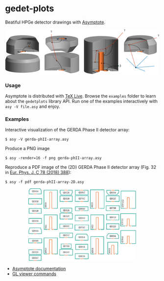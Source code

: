 # gedet-plots

Beatiful HPGe detector drawings with [Asymptote](https://asymptote.sourceforge.io/).

<p align="center">
  <img src="https://raw.githubusercontent.com/gipert/gedet-plots/master/.github/gerda-events.png" alt="GERDA events">
</p>

### Usage

Asymptote is distributed with [TeX Live](https://www.tug.org/texlive/). Browse
the `examples` folder to learn about the `gedetplots` library API. Run one of
the examples interactively with `asy -V file.asy` and enjoy.

### Examples

Interactive visualization of the GERDA Phase II detector array:
```console
$ asy -V gerda-phII-array.asy
```
Produce a PNG image
```console
$ asy -render=16 -f png gerda-phII-array.asy
```
Reproduce a PDF image of the (2D) GERDA Phase II detector array (Fig. 32 in [Eur. Phys. J. C 78 (2018) 388](https://doi.org/10.1140/epjc/s10052-018-5812-2)):
```console
$ asy -f pdf gerda-phII-array-2D.asy
```
<p align="center">
  <img src="https://raw.githubusercontent.com/gipert/gedet-plots/master/.github/gerda-phII-array-2D.png" alt="Array schematic" width="70%">
</p>

- [Asymptote documentation](https://asymptote.sourceforge.io/doc/)
- [GL viewer commands](https://asymptote.sourceforge.io/doc/three.html#three)
